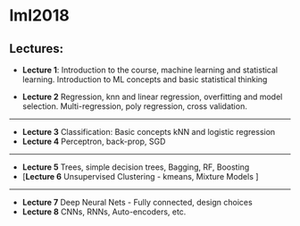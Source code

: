 # lml2018
## Lectures:

- **Lecture 1**:	Introduction to the course, machine learning and statistical learning. Introduction to ML concepts and basic statistical thinking

- **Lecture 2** 	Regression, knn and linear regression, overfitting and model selection. Multi-regression, poly regression, cross validation.

---

-  **Lecture 3**	 Classification: Basic concepts
kNN and logistic regression
-  **Lecture 4** 	Perceptron, back-prop, SGD 

---

-  **Lecture 5** 	Trees, simple decision trees, Bagging, RF, Boosting
- [**Lecture 6** 	Unsupervised Clustering - kmeans, Mixture Models ]

---
- **Lecture 7** Deep Neural Nets - Fully connected, design choices
- **Lecture 8** CNNs, RNNs, Auto-encoders, etc.